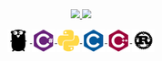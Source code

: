 <div align="center">
  <a href="https://github.com/johnfercher">
  <img height="180em" src="https://github-readme-stats.vercel.app/api?username=johnfercher&show_icons=true&theme=github_dark&include_all_commits=true&count_private=true"/>
  <img height="180em" src="https://github-readme-stats.vercel.app/api/top-langs/?username=johnfercher&layout=compact&langs_count=7&theme=github_dark"/>
</div>
<div style="display: inline_block" align="center"><br>
  <img align="center" height="40" width="40" src="https://raw.githubusercontent.com/devicons/devicon/master/icons/go/go-plain.svg">
  <img align="center" height="40" width="40" src="https://raw.githubusercontent.com/devicons/devicon/master/icons/csharp/csharp-plain.svg">  
  <img align="center" height="40" width="40" src="https://raw.githubusercontent.com/devicons/devicon/master/icons/python/python-plain.svg">
  <img align="center" height="40" width="40" src="https://raw.githubusercontent.com/devicons/devicon/master/icons/c/c-plain.svg">
  <img align="center" height="40" width="40" src="https://raw.githubusercontent.com/devicons/devicon/master/icons/cplusplus/cplusplus-plain.svg">
  <img align="center" height="40" width="40" src="https://raw.githubusercontent.com/devicons/devicon/master/icons/rust/rust-plain.svg">  
</div>
